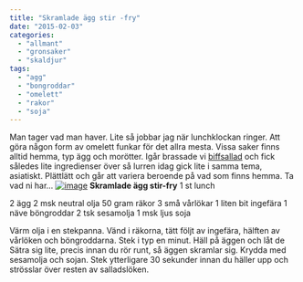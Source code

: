 ```yaml
---
title: "Skramlade ägg stir -fry"
date: "2015-02-03"
categories: 
  - "allmant"
  - "gronsaker"
  - "skaldjur"
tags: 
  - "agg"
  - "bongroddar"
  - "omelett"
  - "rakor"
  - "soja"
---
```


Man tager vad man haver. Lite så jobbar jag när lunchklockan ringer. Att göra någon form av omelett funkar för det allra mesta. Vissa saker finns alltid hemma, typ ägg och morötter. Igår brassade vi [biffsallad](http://import.local/2015/01/15/asiatisk-biff-med-ingefarsdressing-och-glasnudelsallad/) och fick således lite ingredienser över så lurren idag gick lite i samma tema, asiatiskt. Plättlätt och går att variera beroende på vad som finns hemma. Ta vad ni har... [![image](images/image-e1423069046379-768x1024.jpg)](http://import.local/wp-content/uploads/2015/02/image.jpg) **Skramlade ägg stir-fry** 1 st lunch

2 ägg 2 msk neutral olja 50 gram räkor 3 små vårlökar 1 liten bit ingefära 1 näve böngroddar 2 tsk sesamolja 1 msk ljus soja

Värm olja i en stekpanna. Vänd i räkorna, tätt följt av ingefära, hälften av vårlöken och böngroddarna. Stek i typ en minut. Häll på äggen och låt de Sätra sig lite, precis innan du rör runt, så äggen skramlar sig. Krydda med sesamolja och sojan. Stek ytterligare 30 sekunder innan du häller upp och strösslar över resten av salladslöken.
